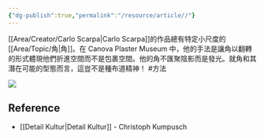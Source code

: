 ```yaml
---
{"dg-publish":true,"permalink":"/resource/article//"}
---
```


[[Area/Creator/Carlo Scarpa\|Carlo Scarpa]]的作品總有特定小尺度的[[Area/Topic/角\|角]]。在 Canova Plaster Museum 中，他的手法是讓角以翻轉的形式體現他們折進空間而不是包裹空間。他的角不匯聚陰影而是發光。就角和其潛在可能的型態而言，這豈不是種布道精神！ #方法 

![](https://i.imgur.com/bQNJcWh.jpg)

## Reference
- [[Detail Kultur\|Detail Kultur]] - Christoph Kumpusch